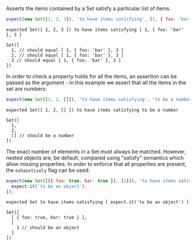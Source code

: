 Asserts the items contained by a Set satisfy a particular list of items.

```js
expect(new Set([1, 2, 3]), 'to have items satisfying', [1, { foo: 'bar' }, 3]);
```

```output
expected Set([ 1, 2, 3 ]) to have items satisfying [ 1, { foo: 'bar' }, 3 ]

Set([
  1, // should equal [ 1, { foo: 'bar' }, 3 ]
  2, // should equal [ 1, { foo: 'bar' }, 3 ]
  3 // should equal [ 1, { foo: 'bar' }, 3 ]
])
```

In order to check a property holds for all the items, an assertion can be
passed as the argument - in this example we assert that all the items in
the set are numbers:

```js
expect(new Set([1, 2, []]), 'to have items satisfying', 'to be a number');
```

```output
expected Set([ 1, 2, [] ]) to have items satisfying to be a number

Set([
  1,
  2,
  [] // should be a number
])
```

The exact number of elements in a Set must always be matched. However, nested
objects are, be default, compared using "satisfy" semantics which allow missing
properties. In order to enforce that all properties are present, the `exhaustively`
flag can be used:

```js
expect(new Set([[{ foo: true, bar: true }], [1]]), 'to have items satisfying', [
  expect.it('to be an object'),
]);
```

```output
expected Set to have items satisfying [ expect.it('to be an object') ]

Set([
  [ { foo: true, bar: true } ],
  [
    1 // should be an object
  ]
])
```
